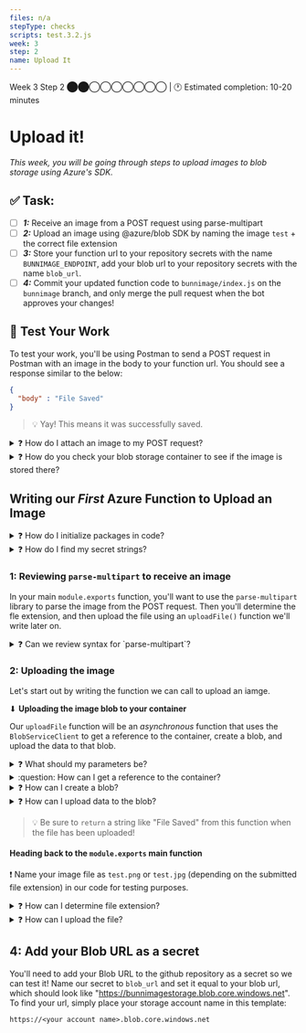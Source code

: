 ```yaml
---
files: n/a
stepType: checks
scripts: test.3.2.js
week: 3
step: 2
name: Upload It
---
```


Week 3 Step 2 ⬤⬤◯◯◯◯◯◯◯ | 🕐 Estimated completion: 10-20 minutes

# Upload it!
*This week, you will be going through steps to upload images to blob storage using Azure's SDK.*

## ✅  Task:

- [ ] ***1:*** Receive an image from a POST request using parse-multipart
- [ ] ***2:*** Upload an image using @azure/blob SDK by naming the image `test` + the correct file extension
- [ ] ***3:*** Store your function url to your repository secrets with the name `BUNNIMAGE_ENDPOINT`, add your blob url to your repository secrets with the name `blob_url`.
- [ ] ***4:*** Commit your updated function code to `bunnimage/index.js` on the `bunnimage` branch, and only merge the pull request when the bot approves your changes! 

## 🚧 Test Your Work

To test your work, you'll be using Postman to send a POST request in Postman with an image in the body to your function url. You should see a response similar to the below:

```JSON
{
  "body" : "File Saved"
}
```
> 💡 Yay! This means it was successfully saved.

<details>
<summary>❓ How do I attach an image to my POST request?</summary>
</br>

1. Get your `bunnimage` function url

2. Use Postman to make a POST request to your functional url

    ![image](https://user-images.githubusercontent.com/49426183/120075487-4e669c00-c056-11eb-8049-d2e00c766525.png)

3. You will need to send body data with your request:
    - The Body tab in Postman allows you to specify the data you need to send with a request
    - You can send various different types of body data to suit your API
    - Website forms often send data to APIs as multipart/form-data
    - You can replicate this in Postman using the form-data Body tab
    - Be sure to check File instead of Text, since we'll be posting an image instead of a JSON object

    ![image](https://user-images.githubusercontent.com/49426183/120075704-393e3d00-c057-11eb-8d99-7dfe8d5fd584.png)

</details>

<details>
<summary>❓ How do you check your blob storage container to see if the image is stored there?</summary>
</br>

![https://user-images.githubusercontent.com/69332964/99189316-9c592980-272e-11eb-9870-dbc1f9352599.png](https://user-images.githubusercontent.com/69332964/99189316-9c592980-272e-11eb-9870-dbc1f9352599.png)

<br><br>
</details>

## Writing our *First* Azure Function to Upload an Image

<details>
<summary>❓ How do I initialize packages in code?</summary>
</br>

1. Use this [tutorial](https://docs.microsoft.com/en-us/azure/azure-functions/functions-how-to-use-azure-function-app-settings) to add in your own connection string from your storage container
    - The storage container is the one you created in step 1
    - Navigate to the container and find your connection string
2. Add the following lines of code to the top of your index.js file:
    ```js
    const multipart = require("parse-multipart")
    const connectionString = process.env.AZURE_STORAGE_CONNECTION_STRING;
    const { BlobServiceClient } = require("@azure/storage-blob");
    ```
    - Take note of the `process.env` value being assigned to `connectionString`. `AZURE_STORAGE_CONNECTION_STRING` is the name of the environment variable. 

<br><br>
</details>

<details>
<summary>❓ How do I find my secret strings?</summary>
</br>

These are the same ones you added in your repository secrets in step 1. Here is a review:

<img src="https://user-images.githubusercontent.com/69332964/99161798-ba3d7480-26c3-11eb-8e55-eac4bd4cb174.png" width=400>

![https://user-images.githubusercontent.com/69332964/99161822-ec4ed680-26c3-11eb-8977-f12beb496c24.png](https://user-images.githubusercontent.com/69332964/99161822-ec4ed680-26c3-11eb-8977-f12beb496c24.png)

- *Note: You'll need to store these strings in [environment variables](https://docs.microsoft.com/en-us/azure/app-service/configure-common) as well, if you don't want to accidentally commit them. You can access these with `process.env['thesecretname']`*

</details>

### 1: Reviewing `parse-multipart` to receive an image
In your main `module.exports` function, you'll want to use the `parse-multipart` library to parse the image from the POST request. Then you'll determine the fle extension, and then upload the file using an `uploadFile()` function we'll write later on.

<details>
<summary>❓ Can we review syntax for `parse-multipart`?</summary>
</br>

To parse a request's body, you can use the following lines of code:

```js
const boundary = multipart.getBoundary(req.headers['content-type']);
const body = req.body;
const parsedBody = multipart.Parse(body, boundary);
```

</details>

### 2: Uploading the image
Let's start out by writing the function we can call to upload an iamge.

⬇ **Uploading the image blob to your container**

Our `uploadFile` function will be an *asynchronous* function that uses the `BlobServiceClient` to get a reference to the container, create a blob, and upload the data to that blob.

<details>
<summary>❓ What should my parameters be?</summary>

The signature of your `uploadFile()` function should look something like:

```js
async function uploadFile(parsedBody, ext)
```

</details>

<details>
<summary>:question: How can I get a reference to the container?</summary>

```js
const blobServiceClient = BlobServiceClient.fromConnectionString(connectionString);
const containerName = "<YOUR_CONTAINER_NAME>";
const containerClient = blobServiceClient.getContainerClient(containerName);    // Get a reference to a container
```

</details>

<details>
<summary>❓ How can I create a blob?</summary>

```js
const blobName = 'test.' + ext;    // Create the container
const blockBlobClient = containerClient.getBlockBlobClient(blobName); // Get a block blob client
```
Based on previous code we've written and logic, fill in the blanks!

</details>

<details>
<summary>❓ How can I upload data to the blob?</summary>

```js
const uploadBlobResponse = await blockBlobClient.upload(parsedBody[0].data, parsedBody[0].data.length);
```

</details>

> :bulb: Be sure to `return` a string like "File Saved" from this function when the file has been uploaded!

#### Heading back to the `module.exports` main function

:exclamation: Name your image file as `test.png` or `test.jpg` (depending on the submitted file extension) in our code for testing purposes.

<details>
<summary>❓ How can I determine file extension?</summary>
</br>

You can use a series of if-else statements like the ones below:

```js
let filetype = parsedBody[0].type;
if (filetype == "image/png") {
    ext = "png";
} else if (filetype == "image/jpeg") {
    ext = "jpeg";
} else if (filetype == "image/jpg") {
    ext = "jpg"
} else {
    username = "invalidimage"
    ext = "";
}
```

</details>

<details>
<summary>❓ How can I upload the file?</summary>
</br>

In this case, we'll just call the `uploadFile()` function that we wrote earlier.

```js
let responseMessage = await uploadFile(parsedBody, ext);
context.res = {
    body: responseMessage
};
```

</details>

## 4: Add your Blob URL as a secret

You'll need to add your Blob URL to the github repository as a secret so we can test it! Name our secret to `blob_url` and set it equal to your blob url, which should look like "https://bunnimagestorage.blob.core.windows.net". To find your url, simply place your storage account name in this template:
```
https://<your account name>.blob.core.windows.net
```

<br />

